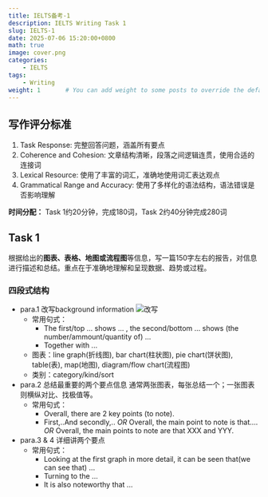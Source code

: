 ```yaml
---
title: IELTS备考-1
description: IELTS Writing Task 1
slug: IELTS-1
date: 2025-07-06 15:20:00+0800
math: true
image: cover.png
categories:
    - IELTS
tags:
    - Writing
weight: 1       # You can add weight to some posts to override the default sorting (date descending)
---
```


## 写作评分标准

1. Task Response: 完整回答问题，涵盖所有要点
2. Coherence and Cohesion: 文章结构清晰，段落之间逻辑连贯，使用合适的连接词
3. Lexical Resource: 使用了丰富的词汇，准确地使用词汇表达观点
4. Grammatical Range and Accuracy: 使用了多样化的语法结构，语法错误是否影响理解

**时间分配：** Task 1约20分钟，完成180词，Task 2约40分钟完成280词

## Task 1

根据给出的**图表、表格、地图或流程图**等信息，写一篇150字左右的报告，对信息进行描述和总结。重点在于准确地理解和呈现数据、趋势或过程。

### 四段式结构

- para.1 改写background information
  ![改写](image1.png)
  - 常用句式：
    - The first/top ... shows ... , the second/bottom ... shows (the number/ammount/quantity of) ... 
    - Together with ... 
  - 图表：line graph(折线图), bar chart(柱状图), pie chart(饼状图), table(表), map(地图), diagram/flow chart(流程图)
  - 类别：category/kind/sort
- para.2 总结最重要的两个要点信息
  通常两张图表，每张总结一个；一张图表则横纵对比、找极值等。  
  - 常用句式：
    - Overall, there are 2 key points (to note).  
    - First,..And secondly,.. *OR* Overall, the main point to note is that…. *OR* Overall, the main points to note are that XXX and YYY.
- para.3 & 4 详细讲两个要点
  - 常用句式：
    - Looking at the first graph in more detail, it can be seen that(we can see that) ...  
    - Turning to the ...  
    - It is also noteworthy that ...